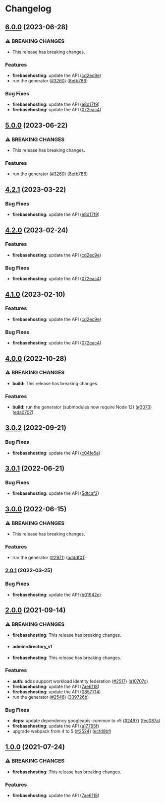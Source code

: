 # Changelog

## [6.0.0](https://github.com/googleapis/google-api-nodejs-client/compare/firebasehosting-v5.0.0...firebasehosting-v6.0.0) (2023-06-28)


### ⚠ BREAKING CHANGES

* This release has breaking changes.

### Features

* **firebasehosting:** update the API ([cd2ec9e](https://github.com/googleapis/google-api-nodejs-client/commit/cd2ec9e36306492e10bd4812e402d18c303c5e20))
* run the generator ([#3260](https://github.com/googleapis/google-api-nodejs-client/issues/3260)) ([8efb786](https://github.com/googleapis/google-api-nodejs-client/commit/8efb7861b7da4bc1472a4b654e46f90b29fbff20))


### Bug Fixes

* **firebasehosting:** update the API ([e8d17f9](https://github.com/googleapis/google-api-nodejs-client/commit/e8d17f90f8941fb586eca41af9d0d6494197c58f))
* **firebasehosting:** update the API ([072eac4](https://github.com/googleapis/google-api-nodejs-client/commit/072eac4dfb54ac2c52b0206e693b43490a369402))

## [5.0.0](https://github.com/googleapis/google-api-nodejs-client/compare/firebasehosting-v4.2.1...firebasehosting-v5.0.0) (2023-06-22)


### ⚠ BREAKING CHANGES

* This release has breaking changes.

### Features

* run the generator ([#3260](https://github.com/googleapis/google-api-nodejs-client/issues/3260)) ([8efb786](https://github.com/googleapis/google-api-nodejs-client/commit/8efb7861b7da4bc1472a4b654e46f90b29fbff20))

## [4.2.1](https://github.com/googleapis/google-api-nodejs-client/compare/firebasehosting-v4.2.0...firebasehosting-v4.2.1) (2023-03-22)


### Bug Fixes

* **firebasehosting:** update the API ([e8d17f9](https://github.com/googleapis/google-api-nodejs-client/commit/e8d17f90f8941fb586eca41af9d0d6494197c58f))

## [4.2.0](https://github.com/googleapis/google-api-nodejs-client/compare/firebasehosting-v4.1.0...firebasehosting-v4.2.0) (2023-02-24)


### Features

* **firebasehosting:** update the API ([cd2ec9e](https://github.com/googleapis/google-api-nodejs-client/commit/cd2ec9e36306492e10bd4812e402d18c303c5e20))


### Bug Fixes

* **firebasehosting:** update the API ([072eac4](https://github.com/googleapis/google-api-nodejs-client/commit/072eac4dfb54ac2c52b0206e693b43490a369402))

## [4.1.0](https://github.com/googleapis/google-api-nodejs-client/compare/firebasehosting-v4.0.0...firebasehosting-v4.1.0) (2023-02-10)


### Features

* **firebasehosting:** update the API ([cd2ec9e](https://github.com/googleapis/google-api-nodejs-client/commit/cd2ec9e36306492e10bd4812e402d18c303c5e20))


### Bug Fixes

* **firebasehosting:** update the API ([072eac4](https://github.com/googleapis/google-api-nodejs-client/commit/072eac4dfb54ac2c52b0206e693b43490a369402))

## [4.0.0](https://github.com/googleapis/google-api-nodejs-client/compare/firebasehosting-v3.0.2...firebasehosting-v4.0.0) (2022-10-28)


### ⚠ BREAKING CHANGES

* **build:** This release has breaking changes.

### Features

* **build:** run the generator (submodules now require Node 12) ([#3073](https://github.com/googleapis/google-api-nodejs-client/issues/3073)) ([eda0707](https://github.com/googleapis/google-api-nodejs-client/commit/eda07079dadab46a80b6f9ede618f4f43030169e))

## [3.0.2](https://github.com/googleapis/google-api-nodejs-client/compare/firebasehosting-v3.0.1...firebasehosting-v3.0.2) (2022-09-21)


### Bug Fixes

* **firebasehosting:** update the API ([c04fe5e](https://github.com/googleapis/google-api-nodejs-client/commit/c04fe5ec61b5814cc6e9b210536483abb6f4e2c1))

## [3.0.1](https://github.com/googleapis/google-api-nodejs-client/compare/firebasehosting-v3.0.0...firebasehosting-v3.0.1) (2022-06-21)


### Bug Fixes

* **firebasehosting:** update the API ([5dfcaf2](https://github.com/googleapis/google-api-nodejs-client/commit/5dfcaf2c721ab7455b3f3da7ee722dff71728855))

## [3.0.0](https://github.com/googleapis/google-api-nodejs-client/compare/firebasehosting-v2.0.1...firebasehosting-v3.0.0) (2022-06-15)


### ⚠ BREAKING CHANGES

* This release has breaking changes.

### Features

* run the generator ([#2971](https://github.com/googleapis/google-api-nodejs-client/issues/2971)) ([adddf01](https://github.com/googleapis/google-api-nodejs-client/commit/adddf018e7cb73adab7341053dd80d72c5a6248d))

### [2.0.1](https://github.com/googleapis/google-api-nodejs-client/compare/firebasehosting-v2.0.0...firebasehosting-v2.0.1) (2022-03-25)


### Bug Fixes

* **firebasehosting:** update the API ([b01942e](https://github.com/googleapis/google-api-nodejs-client/commit/b01942e031ae0c58e514feebb7b363476beb27ac))

## [2.0.0](https://www.github.com/googleapis/google-api-nodejs-client/compare/firebasehosting-v1.0.0...firebasehosting-v2.0.0) (2021-09-14)


### ⚠ BREAKING CHANGES

* **firebasehosting:** This release has breaking changes.
* #### admin:directory_v1
* **firebasehosting:** This release has breaking changes.

### Features

* **auth:** adds support workload identity federation ([#2517](https://www.github.com/googleapis/google-api-nodejs-client/issues/2517)) ([a10707c](https://www.github.com/googleapis/google-api-nodejs-client/commit/a10707c477759e7c9ef6360a2fe800856fb600c1))
* **firebasehosting:** update the API ([7ae6118](https://www.github.com/googleapis/google-api-nodejs-client/commit/7ae611809831bfd42d1de82e8d05db353d40625e))
* **firebasehosting:** update the API ([0857714](https://www.github.com/googleapis/google-api-nodejs-client/commit/0857714369badc6ce7ae306685df5f21f518b618))
* run the generator ([#2548](https://www.github.com/googleapis/google-api-nodejs-client/issues/2548)) ([339726b](https://www.github.com/googleapis/google-api-nodejs-client/commit/339726b5310e7ea5437e15642cb899c215127f8f))


### Bug Fixes

* **deps:** update dependency googleapis-common to v5 ([#2497](https://www.github.com/googleapis/google-api-nodejs-client/issues/2497)) ([fec087a](https://www.github.com/googleapis/google-api-nodejs-client/commit/fec087abcf3d994dd41c3ffa0a0c12b1f9f09dae))
* **firebasehosting:** update the API ([a17795f](https://www.github.com/googleapis/google-api-nodejs-client/commit/a17795f33adf1d43f1b5e0dfad8cc60b2d438fff))
* upgrade webpack from 4 to 5  ([#2524](https://www.github.com/googleapis/google-api-nodejs-client/issues/2524)) ([ecfd8bf](https://www.github.com/googleapis/google-api-nodejs-client/commit/ecfd8bfcd06e1beabff7ec9a8c4000222379eb8d))

## [1.0.0](https://www.github.com/googleapis/google-api-nodejs-client/compare/firebasehosting-v0.1.0...firebasehosting-v1.0.0) (2021-07-24)


### ⚠ BREAKING CHANGES

* **firebasehosting:** This release has breaking changes.

### Features

* **firebasehosting:** update the API ([7ae6118](https://www.github.com/googleapis/google-api-nodejs-client/commit/7ae611809831bfd42d1de82e8d05db353d40625e))
